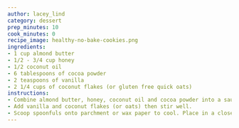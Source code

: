 ```yaml
---
author: lacey_lind
category: dessert
prep_minutes: 10
cook_minutes: 0
recipe_image: healthy-no-bake-cookies.png
ingredients:
- 1 cup almond butter
- 1/2 - 3/4 cup honey
- 1/2 coconut oil
- 6 tablespoons of cocoa powder
- 2 teaspoons of vanilla
- 2 1/4 cups of coconut flakes (or gluten free quick oats)
instructions:
- Combine almond butter, honey, coconut oil and cocoa powder into a sauce pan and gently warm.
- Add vanilla and coconut flakes (or oats) then stir well.
- Scoop spoonfuls onto parchment or wax paper to cool. Place in a closed container and store in refrigerator.
---
```

